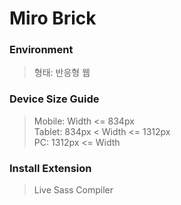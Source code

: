 # Miro Brick

### Environment
> 형태: 반응형 웹

### Device Size Guide
> Mobile: Width <= 834px  
> Tablet: 834px < Width <= 1312px  
> PC: 1312px <= Width

### Install Extension
> Live Sass Compiler
